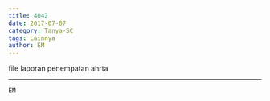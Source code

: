 ```yaml
---
title: 4042
date: 2017-07-07
category: Tanya-SC
tags: Lainnya
author: EM
---
```


file laporan penempatan ahrta

---



`EM`
